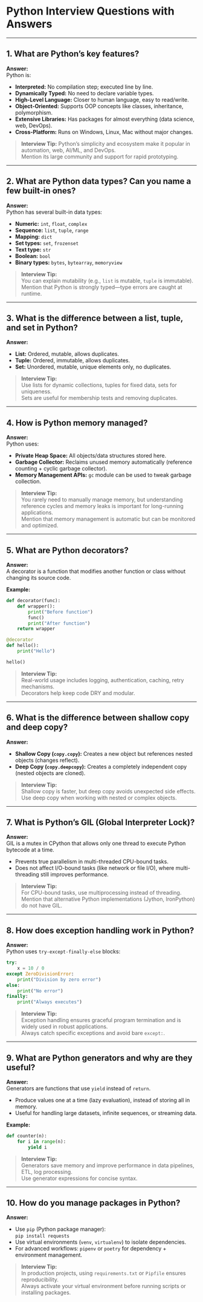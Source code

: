 # Python Interview Questions with Answers

---

## 1. What are Python’s key features?

**Answer:**  
Python is:

- **Interpreted:** No compilation step; executed line by line.
- **Dynamically Typed:** No need to declare variable types.
- **High-Level Language:** Closer to human language, easy to read/write.
- **Object-Oriented:** Supports OOP concepts like classes, inheritance, polymorphism.
- **Extensive Libraries:** Has packages for almost everything (data science, web, DevOps).
- **Cross-Platform:** Runs on Windows, Linux, Mac without major changes.

> **Interview Tip:** Python’s simplicity and ecosystem make it popular in automation, web, AI/ML, and DevOps.  
> Mention its large community and support for rapid prototyping.

---

## 2. What are Python data types? Can you name a few built-in ones?

**Answer:**  
Python has several built-in data types:

- **Numeric:** `int`, `float`, `complex`
- **Sequence:** `list`, `tuple`, `range`
- **Mapping:** `dict`
- **Set types:** `set`, `frozenset`
- **Text type:** `str`
- **Boolean:** `bool`
- **Binary types:** `bytes`, `bytearray`, `memoryview`

> **Interview Tip:**  
> You can explain mutability (e.g., `list` is mutable, `tuple` is immutable).  
> Mention that Python is strongly typed—type errors are caught at runtime.

---

## 3. What is the difference between a list, tuple, and set in Python?

**Answer:**

- **List:** Ordered, mutable, allows duplicates.
- **Tuple:** Ordered, immutable, allows duplicates.
- **Set:** Unordered, mutable, unique elements only, no duplicates.

> **Interview Tip:**  
> Use lists for dynamic collections, tuples for fixed data, sets for uniqueness.  
> Sets are useful for membership tests and removing duplicates.

---

## 4. How is Python memory managed?

**Answer:**  
Python uses:

- **Private Heap Space:** All objects/data structures stored here.
- **Garbage Collector:** Reclaims unused memory automatically (reference counting + cyclic garbage collector).
- **Memory Management APIs:** `gc` module can be used to tweak garbage collection.

> **Interview Tip:**  
> You rarely need to manually manage memory, but understanding reference cycles and memory leaks is important for long-running applications.  
> Mention that memory management is automatic but can be monitored and optimized.

---

## 5. What are Python decorators?

**Answer:**  
A decorator is a function that modifies another function or class without changing its source code.

**Example:**
```python
def decorator(func):
    def wrapper():
        print("Before function")
        func()
        print("After function")
    return wrapper

@decorator
def hello():
    print("Hello")

hello()
```

> **Interview Tip:**  
> Real-world usage includes logging, authentication, caching, retry mechanisms.  
> Decorators help keep code DRY and modular.

---

## 6. What is the difference between shallow copy and deep copy?

**Answer:**

- **Shallow Copy (`copy.copy`):** Creates a new object but references nested objects (changes reflect).
- **Deep Copy (`copy.deepcopy`):** Creates a completely independent copy (nested objects are cloned).

> **Interview Tip:**  
> Shallow copy is faster, but deep copy avoids unexpected side effects.  
> Use deep copy when working with nested or complex objects.

---

## 7. What is Python’s GIL (Global Interpreter Lock)?

**Answer:**  
GIL is a mutex in CPython that allows only one thread to execute Python bytecode at a time.

- Prevents true parallelism in multi-threaded CPU-bound tasks.
- Does not affect I/O-bound tasks (like network or file I/O), where multi-threading still improves performance.

> **Interview Tip:**  
> For CPU-bound tasks, use multiprocessing instead of threading.  
> Mention that alternative Python implementations (Jython, IronPython) do not have GIL.

---

## 8. How does exception handling work in Python?

**Answer:**  
Python uses `try-except-finally-else` blocks:

```python
try:
    x = 10 / 0
except ZeroDivisionError:
    print("Division by zero error")
else:
    print("No error")
finally:
    print("Always executes")
```

> **Interview Tip:**  
> Exception handling ensures graceful program termination and is widely used in robust applications.  
> Always catch specific exceptions and avoid bare `except:`.

---

## 9. What are Python generators and why are they useful?

**Answer:**  
Generators are functions that use `yield` instead of `return`.

- Produce values one at a time (lazy evaluation), instead of storing all in memory.
- Useful for handling large datasets, infinite sequences, or streaming data.

**Example:**
```python
def counter(n):
    for i in range(n):
        yield i
```

> **Interview Tip:**  
> Generators save memory and improve performance in data pipelines, ETL, log processing.  
> Use generator expressions for concise syntax.

---

## 10. How do you manage packages in Python?

**Answer:**

- Use `pip` (Python package manager):  
  `pip install requests`
- Use virtual environments (`venv`, `virtualenv`) to isolate dependencies.
- For advanced workflows: `pipenv` or `poetry` for dependency + environment management.

> **Interview Tip:**  
> In production projects, using `requirements.txt` or `Pipfile` ensures reproducibility.  
> Always activate your virtual environment before running scripts or installing packages.